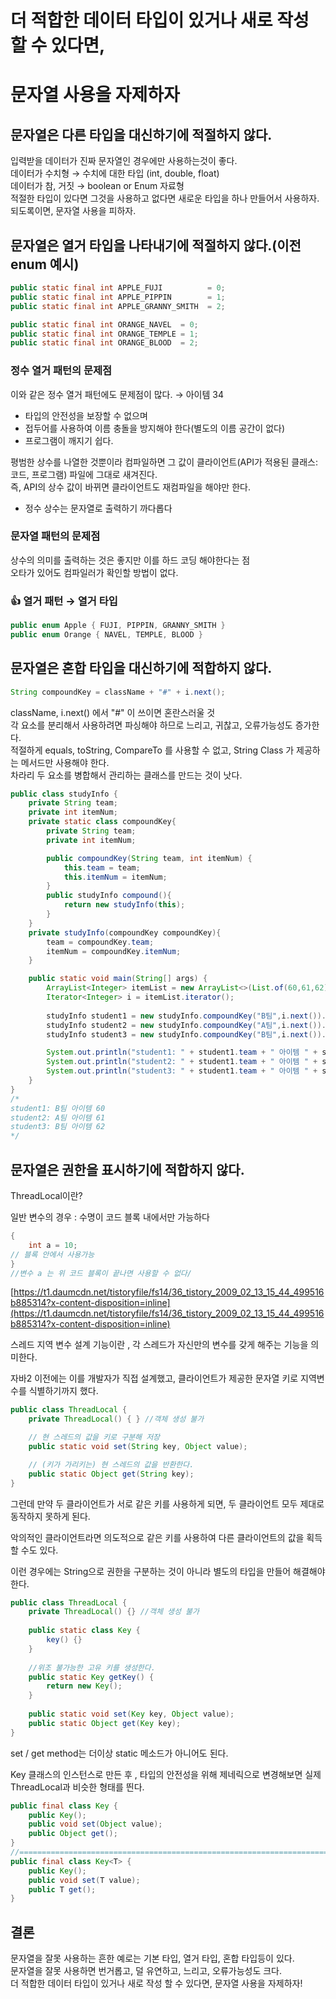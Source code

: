 # 더 적합한 데이터 타입이 있거나 새로 작성 할 수 있다면,      
# 문자열 사용을 자제하자  

## **문자열은 다른 타입을 대신하기에 적절하지 않다.**

입력받을 데이터가 진짜 문자열인 경우에만 사용하는것이 좋다.  
데이터가 수치형 → 수치에 대한 타입 (int, double, float)  
데이터가 참, 거짓 → boolean or Enum 자료형   
적절한 타입이 있다면 그것을 사용하고 없다면 새로운 타입을 하나 만들어서 사용하자.  
되도록이면, 문자열 사용을 피하자.   

## **문자열은 열거 타입을 나타내기에 적절하지 않다.(이전 enum 예시)**

```java
public static final int APPLE_FUJI          = 0;
public static final int APPLE_PIPPIN        = 1;
public static final int APPLE_GRANNY_SMITH  = 2;

public static final int ORANGE_NAVEL  = 0;
public static final int ORANGE_TEMPLE = 1;
public static final int ORANGE_BLOOD  = 2;
```

### **정수 열거 패턴의 문제점**

이와 같은 정수 열거 패턴에도 문제점이 많다. → 아이템 34

- 타입의 안전성을 보장할 수 없으며   
- 접두어를 사용하여 이름 충돌을 방지해야 한다(별도의 이름 공간이 없다) 
- 프로그램이 깨지기 쉽다.  

평범한 상수를 나열한 것뿐이라 컴파일하면 그 값이 클라이언트(API가 적용된 클래스: 코드, 프로그램) 파일에 그대로 새겨진다.  
즉, API의 상수 값이 바뀌면 클라이언트도 재컴파일을 해야만 한다.  
- 정수 상수는 문자열로 출력하기 까다롭다  

### **문자열 패턴의 문제점**

상수의 의미를 출력하는 것은 좋지만 이를 하드 코딩 해야한다는 점  
오타가 있어도 컴파일러가 확인할 방법이 없다.   

### **👍 열거 패턴 → 열거 타입**

```java
public enum Apple { FUJI, PIPPIN, GRANNY_SMITH }
public enum Orange { NAVEL, TEMPLE, BLOOD }
```

## **문자열은 혼합 타입을 대신하기에 적합하지 않다.**

```java
String compoundKey = className + "#" + i.next();
```

className, i.next() 에서 "#" 이 쓰이면 혼란스러울 것  
각 요소를 분리해서 사용하려면 파싱해야 하므로 느리고, 귀찮고, 오류가능성도 증가한다.  
적절하게 equals, toString, CompareTo 를 사용할 수 없고, String Class 가 제공하는 메서드만 사용해야 한다.  
차라리 두 요소를 병합해서 관리하는 클래스를 만드는 것이 낫다.  

```java
public class studyInfo {
    private String team;
    private int itemNum;
    private static class compoundKey{
        private String team;
        private int itemNum;

        public compoundKey(String team, int itemNum) {
            this.team = team;
            this.itemNum = itemNum;
        }
        public studyInfo compound(){
            return new studyInfo(this);
        }
    }
    private studyInfo(compoundKey compoundKey){
        team = compoundKey.team;
        itemNum = compoundKey.itemNum;
    }

    public static void main(String[] args) {
        ArrayList<Integer> itemList = new ArrayList<>(List.of(60,61,62));
        Iterator<Integer> i = itemList.iterator();
        
        studyInfo student1 = new studyInfo.compoundKey("B팀",i.next()).compound();
        studyInfo student2 = new studyInfo.compoundKey("A팀",i.next()).compound();
        studyInfo student3 = new studyInfo.compoundKey("B팀",i.next()).compound();

        System.out.println("student1: " + student1.team + " 아이템 " + student1.itemNum);
        System.out.println("student2: " + student1.team + " 아이템 " + student2.itemNum);
        System.out.println("student3: " + student1.team + " 아이템 " + student3.itemNum);
    }
}
/*
student1: B팀 아이템 60
student2: A팀 아이템 61
student3: B팀 아이템 62
*/
```

## **문자열은 권한을 표시하기에 적합하지 않다.**

ThreadLocal이란?

일반 변수의 경우 : 수명이 코드 블록 내에서만 가능하다

```java
{
	int a = 10;
// 블록 안에서 사용가능
}
//변수 a 는 위 코드 블록이 끝나면 사용할 수 없다/
```

[https://t1.daumcdn.net/tistoryfile/fs14/36_tistory_2009_02_13_15_44_499516b885314?x-content-disposition=inline](https://t1.daumcdn.net/tistoryfile/fs14/36_tistory_2009_02_13_15_44_499516b885314?x-content-disposition=inline)

스레드 지역 변수 설계 기능이란 , 각 스레드가 자신만의 변수를 갖게 해주는 기능을 의미한다.

자바2 이전에는 이를 개발자가 직접 설계했고, 클라이언트가 제공한 문자열 키로 지역변수를 식별하기까지 했다.

```java
public class ThreadLocal {
    private ThreadLocal() { } //객체 생성 불가

    // 현 스레드의 값을 키로 구분해 저장
    public static void set(String key, Object value);

    // (키가 가리키는) 현 스레드의 값을 반환한다.
    public static Object get(String key);
}
```

그런데 만약 두 클라이언트가 서로 같은 키를 사용하게 되면, 두 클라이언트 모두 제대로 동작하지 못하게 된다.

악의적인 클라이언트라면 의도적으로 같은 키를 사용하여 다른 클라이언트의 값을 획득할 수도 있다.

이런 경우에는 String으로 권한을 구분하는 것이 아니라 별도의 타입을 만들어 해결해야 한다.

```java
public class ThreadLocal {
    private ThreadLocal() {} //객체 생성 불가
    
    public static class Key {
        key() {}
    }
    
    //위조 불가능한 고유 키를 생성한다.
    public static Key getKey() {
		return new Key();
    }
    
    public static void set(Key key, Object value);
    public static Object get(Key key);
}
```

set / get method는 더이상 static 메소드가 아니어도 된다.

Key 클래스의 인스턴스로 만든 후 , 타입의 안전성을 위해 제네릭으로 변경해보면 실제 ThreadLocal과 비슷한 형태를 띈다.

```java
public final class Key {
    public Key();
    public void set(Object value);
    public Object get();
}
//=============================================================================
public final class Key<T> {
    public Key();
    public void set(T value);
    public T get();
}
```

## 결론

문자열을 잘못 사용하는 흔한 예로는 기본 타입, 열거 타입, 혼합 타입등이 있다.  
문자열을 잘못 사용하면 번거롭고, 덜 유연하고, 느리고, 오류가능성도 크다.  
더 적합한 데이터 타입이 있거나 새로 작성 할 수 있다면, 문자열 사용을 자제하자!  
